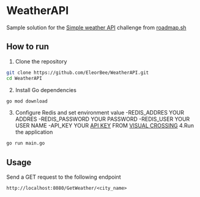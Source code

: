 # WeatherAPI
Sample solution for the [Simple weather API](https://roadmap.sh/projects/weather-api-wrapper-service) challenge from [roadmap.sh](https://roadmap.sh/projects/task-tracker)

## How to run
1. Clone the repository
  ```bash
  git clone https://github.com/EleorBee/WeatherAPI.git
  cd WeatherAPI
  ```
2. Install Go dependencies
  ```bash
  go mod download
  ```
3. Configure Redis and set environment value
-REDIS_ADDRES   YOUR ADDRES
-REDIS_PASSWORD YOUR PASSWORD
-REDIS_USER     YOUR USER NAME
-API_KEY        YOUR [API KEY](https://www.visualcrossing.com/account) FROM [VISUAL CROSSING](https://www.visualcrossing.com/)
4.Run the application
```bash
go run main.go
```
## Usage
Send a GET request to the following endpoint
```
http://localhost:8080/GetWeather/<city_name>
```
